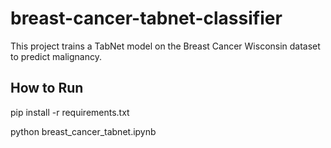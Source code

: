 # breast-cancer-tabnet-classifier

This project trains a TabNet model on the Breast Cancer Wisconsin dataset to predict malignancy.

## How to Run
pip install -r requirements.txt

python breast_cancer_tabnet.ipynb

